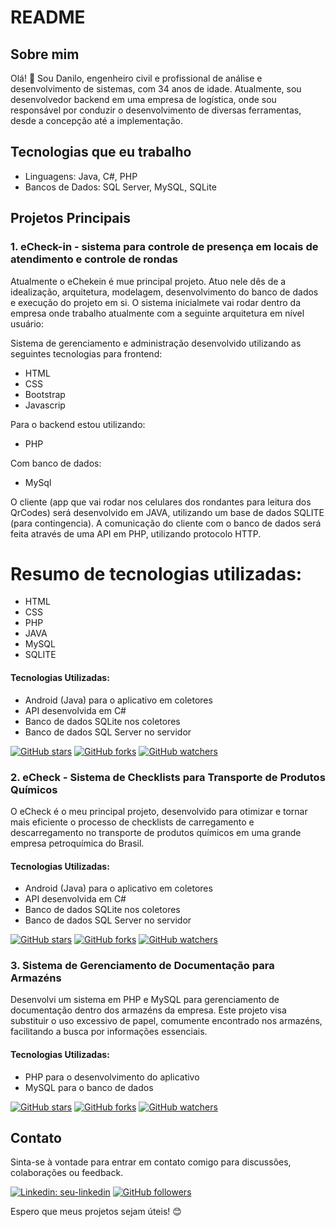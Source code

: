 # README

## Sobre mim

Olá! 👋 Sou Danilo, engenheiro civil e profissional de análise e desenvolvimento de sistemas, com 34 anos de idade. Atualmente, sou desenvolvedor backend em uma empresa de logística, onde sou responsável por conduzir o desenvolvimento de diversas ferramentas, desde a concepção até a implementação.

## Tecnologias que eu trabalho

- Linguagens: Java, C#, PHP
- Bancos de Dados: SQL Server, MySQL, SQLite

## Projetos Principais

### 1. eCheck-in - sistema para controle de presença em locais de atendimento e controle de rondas

Atualmente o eChekein é mue principal projeto. Atuo nele dês de a idealização, arquitetura, modelagem, desenvolvimento do banco de dados e execução do projeto em si.
O sistema inicialmete vai rodar dentro da empresa onde trabalho atualmente com a seguinte arquitetura em nível usuário:

Sistema de gerenciamento e administração desenvolvido utilizando as seguintes tecnologias para frontend:
- HTML
- CSS
- Bootstrap
- Javascrip

Para o backend estou utilizando:
- PHP

Com banco de dados:
- MySql

O cliente (app que vai rodar nos celulares dos rondantes para leitura dos QrCodes) será desenvolvido em JAVA, utilizando um base de dados SQLITE (para contingencia). 
A comunicação do cliente com o banco de dados será feita através de uma API em PHP, utilizando protocolo HTTP.

# Resumo de tecnologias utilizadas:

- HTML
- CSS
- PHP
- JAVA
- MySQL
- SQLITE

#### Tecnologias Utilizadas:

- Android (Java) para o aplicativo em coletores
- API desenvolvida em C#
- Banco de dados SQLite nos coletores
- Banco de dados SQL Server no servidor

[![GitHub stars](https://img.shields.io/github/stars/daniilooo/echeckin.svg?style=social)](https://github.com/seu-usuario/seu-repositorio/stargazers)
[![GitHub forks](https://img.shields.io/github/forks/daniilooo/echeckin.svg?style=social)](https://github.com/seu-usuario/seu-repositorio/network)
[![GitHub watchers](https://img.shields.io/github/watchers/daniilooo/echeckin.svg?style=social)](https://github.com/seu-usuario/seu-repositorio/watchers)

### 2. eCheck - Sistema de Checklists para Transporte de Produtos Químicos

O eCheck é o meu principal projeto, desenvolvido para otimizar e tornar mais eficiente o processo de checklists de carregamento e descarregamento no transporte de produtos químicos em uma grande empresa petroquímica do Brasil.

#### Tecnologias Utilizadas:

- Android (Java) para o aplicativo em coletores
- API desenvolvida em C#
- Banco de dados SQLite nos coletores
- Banco de dados SQL Server no servidor

[![GitHub stars](https://img.shields.io/github/stars/seu-usuario/seu-repositorio.svg?style=social)](https://github.com/seu-usuario/seu-repositorio/stargazers)
[![GitHub forks](https://img.shields.io/github/forks/seu-usuario/seu-repositorio.svg?style=social)](https://github.com/seu-usuario/seu-repositorio/network)
[![GitHub watchers](https://img.shields.io/github/watchers/seu-usuario/seu-repositorio.svg?style=social)](https://github.com/seu-usuario/seu-repositorio/watchers)

### 3. Sistema de Gerenciamento de Documentação para Armazéns

Desenvolvi um sistema em PHP e MySQL para gerenciamento de documentação dentro dos armazéns da empresa. Este projeto visa substituir o uso excessivo de papel, comumente encontrado nos armazéns, facilitando a busca por informações essenciais.

#### Tecnologias Utilizadas:

- PHP para o desenvolvimento do aplicativo
- MySQL para o banco de dados

[![GitHub stars](https://img.shields.io/github/stars/seu-usuario/seu-repositorio.svg?style=social)](https://github.com/seu-usuario/seu-repositorio/stargazers)
[![GitHub forks](https://img.shields.io/github/forks/seu-usuario/seu-repositorio.svg?style=social)](https://github.com/seu-usuario/seu-repositorio/network)
[![GitHub watchers](https://img.shields.io/github/watchers/seu-usuario/seu-repositorio.svg?style=social)](https://github.com/seu-usuario/seu-repositorio/watchers)

## Contato

Sinta-se à vontade para entrar em contato comigo para discussões, colaborações ou feedback.

[![Linkedin: seu-linkedin](https://img.shields.io/badge/Danilo-blue?style=flat-square&logo=Linkedin&logoColor=white&link=engdanilofranco)](https://www.linkedin.com/in/engdanilofranco/)
[![GitHub followers](https://img.shields.io/github/followers/daniilooo.svg?style=social)](https://github.com/daniiilooo?tab=followers)

Espero que meus projetos sejam úteis! 😊
